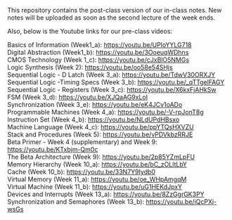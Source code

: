 This repository contains the post-class version of our in-class notes. New notes will be uploaded as soon as the second lecture of the week ends. 


Also, below is the Youtube links for our pre-class videos:

Basics of Information (Week1_a): https://youtu.be/UPIoYYLG718  
Digital Abstraction (Week1_b): https://youtu.be/3OoeuqWDhns  
CMOS Technology (Week 1_c): https://youtu.be/cJxBlO5NMGs  
Logic Synthesis (Week 2): https://youtu.be/oo58e54SHjs   
Sequential Logic - D Latch (Week 3_a): https://youtu.be/TdwV30ORXJY  
Sequential Logic -Timing Specs (Week 3_b): https://youtu.be/_qTTgelFAGY  
Sequential Logic - Registers (Week 3_c): https://youtu.be/X6kxFjAHkSw  
FSM (Week 3_d): https://youtu.be/XJQaAG9xLoI  
Synchronization (Week 3_e): https://youtu.be/eK4JCv1oADo   
Programmable Machines (Week 4_a): https://youtu.be/-V-rpJonT8g  
Instruction Set (Week 4_b): https://youtu.be/NLdUPdHBsxo  
Machine Language (Week 4_c): https://youtu.be/ppYTQsHXVZU  
Stack and Procedures (Week 5): https://youtu.be/vPDVkbzRRJE  
Beta Primer - Week 4 (supplementary) and Week 9: https://youtu.be/KTxbjm-Qm0c  
The Beta Architecture (Week 9): https://youtu.be/2p85YZmLpFU  
Memory Hierarchy (Week 10_a): https://youtu.be/bC_zOLltLbY  
Cache (Week 10_b): https://youtu.be/33N7Y9Iydb0  
Virtual Memory (Week 11_a): https://youtu.be/oe_WHpAmgqM  
Virtual Machine (Week 11_b): https://youtu.be/uG1HEKdJpxY  
Devices and Interrupts (Week 13_a): https://youtu.be/8ZzGgrGK3PY  
Synchronization and Semaphores (Week 13_b): https://youtu.be/iQcPXj-wsGs  
